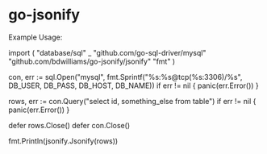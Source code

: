 go-jsonify
==========

Example Usage:

import (
	"database/sql"
	_ "github.com/go-sql-driver/mysql"
  "github.com/bdwilliams/go-jsonify/jsonify"
  "fmt"
)

con, err := sql.Open("mysql", fmt.Sprintf("%s:%s@tcp(%s:3306)/%s", DB_USER, DB_PASS, DB_HOST, DB_NAME))
if err != nil {
	panic(err.Error())
}

rows, err := con.Query("select id, something_else from table")
if err != nil {
  panic(err.Error())
}

defer rows.Close()
defer con.Close()

fmt.Println(jsonify.Jsonify(rows))
